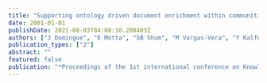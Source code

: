 ```yaml
---
title: "Supporting ontology driven document enrichment within communities of practice"
date: 2001-01-01
publishDate: 2021-08-03T04:08:10.288403Z
authors: ["J Domingue", "E Motta", "SB Shum", "M Vargas-Vera", "Y Kalfoglou", "N Farnes"]
publication_types: ["2"]
abstract: ""
featured: false
publication: "*Proceedings of the 1st international conference on Knowledge capture*"
---
```


